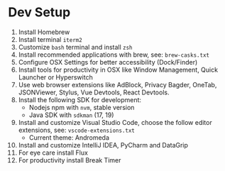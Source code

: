 # Dev Setup

1. Install Homebrew
2. Install terminal `iterm2`
3. Customize `bash` terminal and install `zsh`
4. Install recommended applications with brew, see: `brew-casks.txt`
5. Configure OSX Settings for better accessibility (Dock/Finder)
6. Install tools for productivity in OSX like Window Management, Quick Launcher or Hyperswitch
7. Use web browser extensions like AdBlock, Privacy Bagder, OneTab, JSONViewer, Stylus, Vue Devtools, React Devtools.
8. Install the following SDK for development:
    - Nodejs npm with `nvm`, stable version
    - Java SDK with `sdkman` (17, 19)
9. Install and customize Visual Studio Code, choose the follow editor extensions, see: `vscode-extensions.txt`
    - Current theme: Andromeda
1. Install and customize IntelliJ IDEA, PyCharm and DataGrip
1. For eye care install Flux
1. For productivity install Break Timer
